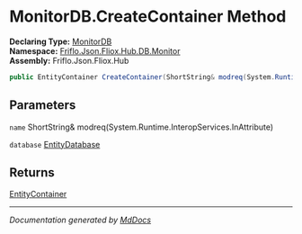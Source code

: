 ﻿<!--  
  <auto-generated>   
    The contents of this file were generated by a tool.  
    Changes to this file may be list if the file is regenerated  
  </auto-generated>   
-->

# MonitorDB.CreateContainer Method

**Declaring Type:** [MonitorDB](../index.md)  
**Namespace:** [Friflo.Json.Fliox.Hub.DB.Monitor](../../index.md)  
**Assembly:** Friflo.Json.Fliox.Hub

```csharp
public EntityContainer CreateContainer(ShortString& modreq(System.Runtime.InteropServices.InAttribute) name, EntityDatabase database);
```

## Parameters

`name`  ShortString& modreq(System.Runtime.InteropServices.InAttribute)

`database`  [EntityDatabase](../../../../Host/EntityDatabase/index.md)

## Returns

[EntityContainer](../../../../Host/EntityContainer/index.md)

___

*Documentation generated by [MdDocs](https://github.com/ap0llo/mddocs)*
